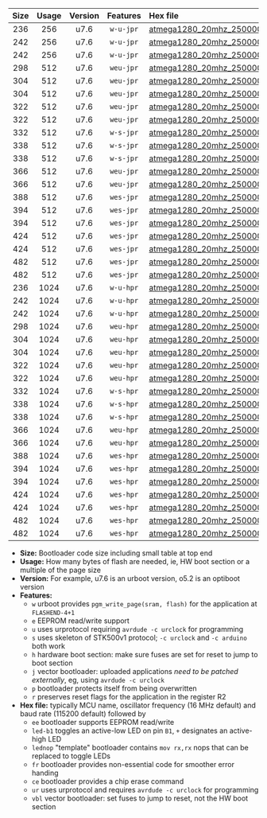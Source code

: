 |Size|Usage|Version|Features|Hex file|
|:-:|:-:|:-:|:-:|:--|
|236|256|u7.6|`w-u-jpr`|[atmega1280_20mhz_250000bps_ur_vbl.hex](https://raw.githubusercontent.com/stefanrueger/urboot/main/bootloaders/atmega1280/fcpu_20mhz/250000_bps/atmega1280_20mhz_250000bps_ur_vbl.hex)|
|242|256|u7.6|`w-u-jpr`|[atmega1280_20mhz_250000bps_led+b7_ur_vbl.hex](https://raw.githubusercontent.com/stefanrueger/urboot/main/bootloaders/atmega1280/fcpu_20mhz/250000_bps/atmega1280_20mhz_250000bps_led+b7_ur_vbl.hex)|
|242|256|u7.6|`w-u-jpr`|[atmega1280_20mhz_250000bps_lednop_ur_vbl.hex](https://raw.githubusercontent.com/stefanrueger/urboot/main/bootloaders/atmega1280/fcpu_20mhz/250000_bps/atmega1280_20mhz_250000bps_lednop_ur_vbl.hex)|
|298|512|u7.6|`weu-jpr`|[atmega1280_20mhz_250000bps_ee_ur_vbl.hex](https://raw.githubusercontent.com/stefanrueger/urboot/main/bootloaders/atmega1280/fcpu_20mhz/250000_bps/atmega1280_20mhz_250000bps_ee_ur_vbl.hex)|
|304|512|u7.6|`weu-jpr`|[atmega1280_20mhz_250000bps_ee_led+b7_ur_vbl.hex](https://raw.githubusercontent.com/stefanrueger/urboot/main/bootloaders/atmega1280/fcpu_20mhz/250000_bps/atmega1280_20mhz_250000bps_ee_led+b7_ur_vbl.hex)|
|304|512|u7.6|`weu-jpr`|[atmega1280_20mhz_250000bps_ee_lednop_ur_vbl.hex](https://raw.githubusercontent.com/stefanrueger/urboot/main/bootloaders/atmega1280/fcpu_20mhz/250000_bps/atmega1280_20mhz_250000bps_ee_lednop_ur_vbl.hex)|
|322|512|u7.6|`weu-jpr`|[atmega1280_20mhz_250000bps_ee_led+b7_fr_ur_vbl.hex](https://raw.githubusercontent.com/stefanrueger/urboot/main/bootloaders/atmega1280/fcpu_20mhz/250000_bps/atmega1280_20mhz_250000bps_ee_led+b7_fr_ur_vbl.hex)|
|322|512|u7.6|`weu-jpr`|[atmega1280_20mhz_250000bps_ee_lednop_fr_ur_vbl.hex](https://raw.githubusercontent.com/stefanrueger/urboot/main/bootloaders/atmega1280/fcpu_20mhz/250000_bps/atmega1280_20mhz_250000bps_ee_lednop_fr_ur_vbl.hex)|
|332|512|u7.6|`w-s-jpr`|[atmega1280_20mhz_250000bps_vbl.hex](https://raw.githubusercontent.com/stefanrueger/urboot/main/bootloaders/atmega1280/fcpu_20mhz/250000_bps/atmega1280_20mhz_250000bps_vbl.hex)|
|338|512|u7.6|`w-s-jpr`|[atmega1280_20mhz_250000bps_led+b7_vbl.hex](https://raw.githubusercontent.com/stefanrueger/urboot/main/bootloaders/atmega1280/fcpu_20mhz/250000_bps/atmega1280_20mhz_250000bps_led+b7_vbl.hex)|
|338|512|u7.6|`w-s-jpr`|[atmega1280_20mhz_250000bps_lednop_vbl.hex](https://raw.githubusercontent.com/stefanrueger/urboot/main/bootloaders/atmega1280/fcpu_20mhz/250000_bps/atmega1280_20mhz_250000bps_lednop_vbl.hex)|
|366|512|u7.6|`weu-jpr`|[atmega1280_20mhz_250000bps_ee_led+b7_fr_ce_ur_vbl.hex](https://raw.githubusercontent.com/stefanrueger/urboot/main/bootloaders/atmega1280/fcpu_20mhz/250000_bps/atmega1280_20mhz_250000bps_ee_led+b7_fr_ce_ur_vbl.hex)|
|366|512|u7.6|`weu-jpr`|[atmega1280_20mhz_250000bps_ee_lednop_fr_ce_ur_vbl.hex](https://raw.githubusercontent.com/stefanrueger/urboot/main/bootloaders/atmega1280/fcpu_20mhz/250000_bps/atmega1280_20mhz_250000bps_ee_lednop_fr_ce_ur_vbl.hex)|
|388|512|u7.6|`wes-jpr`|[atmega1280_20mhz_250000bps_ee_vbl.hex](https://raw.githubusercontent.com/stefanrueger/urboot/main/bootloaders/atmega1280/fcpu_20mhz/250000_bps/atmega1280_20mhz_250000bps_ee_vbl.hex)|
|394|512|u7.6|`wes-jpr`|[atmega1280_20mhz_250000bps_ee_led+b7_vbl.hex](https://raw.githubusercontent.com/stefanrueger/urboot/main/bootloaders/atmega1280/fcpu_20mhz/250000_bps/atmega1280_20mhz_250000bps_ee_led+b7_vbl.hex)|
|394|512|u7.6|`wes-jpr`|[atmega1280_20mhz_250000bps_ee_lednop_vbl.hex](https://raw.githubusercontent.com/stefanrueger/urboot/main/bootloaders/atmega1280/fcpu_20mhz/250000_bps/atmega1280_20mhz_250000bps_ee_lednop_vbl.hex)|
|424|512|u7.6|`wes-jpr`|[atmega1280_20mhz_250000bps_ee_led+b7_fr_vbl.hex](https://raw.githubusercontent.com/stefanrueger/urboot/main/bootloaders/atmega1280/fcpu_20mhz/250000_bps/atmega1280_20mhz_250000bps_ee_led+b7_fr_vbl.hex)|
|424|512|u7.6|`wes-jpr`|[atmega1280_20mhz_250000bps_ee_lednop_fr_vbl.hex](https://raw.githubusercontent.com/stefanrueger/urboot/main/bootloaders/atmega1280/fcpu_20mhz/250000_bps/atmega1280_20mhz_250000bps_ee_lednop_fr_vbl.hex)|
|482|512|u7.6|`wes-jpr`|[atmega1280_20mhz_250000bps_ee_led+b7_fr_ce_vbl.hex](https://raw.githubusercontent.com/stefanrueger/urboot/main/bootloaders/atmega1280/fcpu_20mhz/250000_bps/atmega1280_20mhz_250000bps_ee_led+b7_fr_ce_vbl.hex)|
|482|512|u7.6|`wes-jpr`|[atmega1280_20mhz_250000bps_ee_lednop_fr_ce_vbl.hex](https://raw.githubusercontent.com/stefanrueger/urboot/main/bootloaders/atmega1280/fcpu_20mhz/250000_bps/atmega1280_20mhz_250000bps_ee_lednop_fr_ce_vbl.hex)|
|236|1024|u7.6|`w-u-hpr`|[atmega1280_20mhz_250000bps_ur.hex](https://raw.githubusercontent.com/stefanrueger/urboot/main/bootloaders/atmega1280/fcpu_20mhz/250000_bps/atmega1280_20mhz_250000bps_ur.hex)|
|242|1024|u7.6|`w-u-hpr`|[atmega1280_20mhz_250000bps_led+b7_ur.hex](https://raw.githubusercontent.com/stefanrueger/urboot/main/bootloaders/atmega1280/fcpu_20mhz/250000_bps/atmega1280_20mhz_250000bps_led+b7_ur.hex)|
|242|1024|u7.6|`w-u-hpr`|[atmega1280_20mhz_250000bps_lednop_ur.hex](https://raw.githubusercontent.com/stefanrueger/urboot/main/bootloaders/atmega1280/fcpu_20mhz/250000_bps/atmega1280_20mhz_250000bps_lednop_ur.hex)|
|298|1024|u7.6|`weu-hpr`|[atmega1280_20mhz_250000bps_ee_ur.hex](https://raw.githubusercontent.com/stefanrueger/urboot/main/bootloaders/atmega1280/fcpu_20mhz/250000_bps/atmega1280_20mhz_250000bps_ee_ur.hex)|
|304|1024|u7.6|`weu-hpr`|[atmega1280_20mhz_250000bps_ee_led+b7_ur.hex](https://raw.githubusercontent.com/stefanrueger/urboot/main/bootloaders/atmega1280/fcpu_20mhz/250000_bps/atmega1280_20mhz_250000bps_ee_led+b7_ur.hex)|
|304|1024|u7.6|`weu-hpr`|[atmega1280_20mhz_250000bps_ee_lednop_ur.hex](https://raw.githubusercontent.com/stefanrueger/urboot/main/bootloaders/atmega1280/fcpu_20mhz/250000_bps/atmega1280_20mhz_250000bps_ee_lednop_ur.hex)|
|322|1024|u7.6|`weu-hpr`|[atmega1280_20mhz_250000bps_ee_led+b7_fr_ur.hex](https://raw.githubusercontent.com/stefanrueger/urboot/main/bootloaders/atmega1280/fcpu_20mhz/250000_bps/atmega1280_20mhz_250000bps_ee_led+b7_fr_ur.hex)|
|322|1024|u7.6|`weu-hpr`|[atmega1280_20mhz_250000bps_ee_lednop_fr_ur.hex](https://raw.githubusercontent.com/stefanrueger/urboot/main/bootloaders/atmega1280/fcpu_20mhz/250000_bps/atmega1280_20mhz_250000bps_ee_lednop_fr_ur.hex)|
|332|1024|u7.6|`w-s-hpr`|[atmega1280_20mhz_250000bps.hex](https://raw.githubusercontent.com/stefanrueger/urboot/main/bootloaders/atmega1280/fcpu_20mhz/250000_bps/atmega1280_20mhz_250000bps.hex)|
|338|1024|u7.6|`w-s-hpr`|[atmega1280_20mhz_250000bps_led+b7.hex](https://raw.githubusercontent.com/stefanrueger/urboot/main/bootloaders/atmega1280/fcpu_20mhz/250000_bps/atmega1280_20mhz_250000bps_led+b7.hex)|
|338|1024|u7.6|`w-s-hpr`|[atmega1280_20mhz_250000bps_lednop.hex](https://raw.githubusercontent.com/stefanrueger/urboot/main/bootloaders/atmega1280/fcpu_20mhz/250000_bps/atmega1280_20mhz_250000bps_lednop.hex)|
|366|1024|u7.6|`weu-hpr`|[atmega1280_20mhz_250000bps_ee_led+b7_fr_ce_ur.hex](https://raw.githubusercontent.com/stefanrueger/urboot/main/bootloaders/atmega1280/fcpu_20mhz/250000_bps/atmega1280_20mhz_250000bps_ee_led+b7_fr_ce_ur.hex)|
|366|1024|u7.6|`weu-hpr`|[atmega1280_20mhz_250000bps_ee_lednop_fr_ce_ur.hex](https://raw.githubusercontent.com/stefanrueger/urboot/main/bootloaders/atmega1280/fcpu_20mhz/250000_bps/atmega1280_20mhz_250000bps_ee_lednop_fr_ce_ur.hex)|
|388|1024|u7.6|`wes-hpr`|[atmega1280_20mhz_250000bps_ee.hex](https://raw.githubusercontent.com/stefanrueger/urboot/main/bootloaders/atmega1280/fcpu_20mhz/250000_bps/atmega1280_20mhz_250000bps_ee.hex)|
|394|1024|u7.6|`wes-hpr`|[atmega1280_20mhz_250000bps_ee_led+b7.hex](https://raw.githubusercontent.com/stefanrueger/urboot/main/bootloaders/atmega1280/fcpu_20mhz/250000_bps/atmega1280_20mhz_250000bps_ee_led+b7.hex)|
|394|1024|u7.6|`wes-hpr`|[atmega1280_20mhz_250000bps_ee_lednop.hex](https://raw.githubusercontent.com/stefanrueger/urboot/main/bootloaders/atmega1280/fcpu_20mhz/250000_bps/atmega1280_20mhz_250000bps_ee_lednop.hex)|
|424|1024|u7.6|`wes-hpr`|[atmega1280_20mhz_250000bps_ee_led+b7_fr.hex](https://raw.githubusercontent.com/stefanrueger/urboot/main/bootloaders/atmega1280/fcpu_20mhz/250000_bps/atmega1280_20mhz_250000bps_ee_led+b7_fr.hex)|
|424|1024|u7.6|`wes-hpr`|[atmega1280_20mhz_250000bps_ee_lednop_fr.hex](https://raw.githubusercontent.com/stefanrueger/urboot/main/bootloaders/atmega1280/fcpu_20mhz/250000_bps/atmega1280_20mhz_250000bps_ee_lednop_fr.hex)|
|482|1024|u7.6|`wes-hpr`|[atmega1280_20mhz_250000bps_ee_led+b7_fr_ce.hex](https://raw.githubusercontent.com/stefanrueger/urboot/main/bootloaders/atmega1280/fcpu_20mhz/250000_bps/atmega1280_20mhz_250000bps_ee_led+b7_fr_ce.hex)|
|482|1024|u7.6|`wes-hpr`|[atmega1280_20mhz_250000bps_ee_lednop_fr_ce.hex](https://raw.githubusercontent.com/stefanrueger/urboot/main/bootloaders/atmega1280/fcpu_20mhz/250000_bps/atmega1280_20mhz_250000bps_ee_lednop_fr_ce.hex)|

- **Size:** Bootloader code size including small table at top end
- **Usage:** How many bytes of flash are needed, ie, HW boot section or a multiple of the page size
- **Version:** For example, u7.6 is an urboot version, o5.2 is an optiboot version
- **Features:**
  + `w` urboot provides `pgm_write_page(sram, flash)` for the application at `FLASHEND-4+1`
  + `e` EEPROM read/write support
  + `u` uses urprotocol requiring `avrdude -c urclock` for programming
  + `s` uses skeleton of STK500v1 protocol; `-c urclock` and `-c arduino` both work
  + `h` hardware boot section: make sure fuses are set for reset to jump to boot section
  + `j` vector bootloader: uploaded applications *need to be patched externally*, eg, using `avrdude -c urclock`
  + `p` bootloader protects itself from being overwritten
  + `r` preserves reset flags for the application in the register R2
- **Hex file:** typically MCU name, oscillator frequency (16 MHz default) and baud rate (115200 default) followed by
  + `ee` bootloader supports EEPROM read/write
  + `led-b1` toggles an active-low LED on pin `B1`, `+` designates an active-high LED
  + `lednop` "template" bootloader contains `mov rx,rx` nops that can be replaced to toggle LEDs
  + `fr` bootloader provides non-essential code for smoother error handing
  + `ce` bootloader provides a chip erase command
  + `ur` uses urprotocol and requires `avrdude -c urclock` for programming
  + `vbl` vector bootloader: set fuses to jump to reset, not the HW boot section
